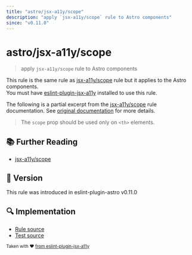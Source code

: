 ```yaml
---
title: "astro/jsx-a11y/scope"
description: "apply `jsx-a11y/scope` rule to Astro components"
since: "v0.11.0"
---
```


# astro/jsx-a11y/scope

> apply `jsx-a11y/scope` rule to Astro components

This rule is the same rule as [jsx-a11y/scope] rule but it applies to the Astro components.  
You must have [eslint-plugin-jsx-a11y] installed to use this rule.

[eslint-plugin-jsx-a11y]: https://github.com/jsx-eslint/eslint-plugin-jsx-a11y
[jsx-a11y/scope]: https://github.com/jsx-eslint/eslint-plugin-jsx-a11y/tree/HEAD/docs/rules/scope.md

The following is a partial excerpt from the [jsx-a11y/scope] rule documentation. See [original documentation][jsx-a11y/scope] for more details.

> The `scope` prop should be used only on `<th>` elements.

## :books: Further Reading

- [jsx-a11y/scope]

## :rocket: Version

This rule was introduced in eslint-plugin-astro v0.11.0

## :mag: Implementation

- [Rule source](https://github.com/ota-meshi/eslint-plugin-astro/blob/main/src/rules/jsx-a11y/scope.ts)
- [Test source](https://github.com/ota-meshi/eslint-plugin-astro/blob/main/tests/src/rules/jsx-a11y/scope.ts)

<sup>Taken with ❤️ [from eslint-plugin-jsx-a11y](https://github.com/jsx-eslint/eslint-plugin-jsx-a11y/tree/HEAD/docs/rules/scope.md)</sup>
